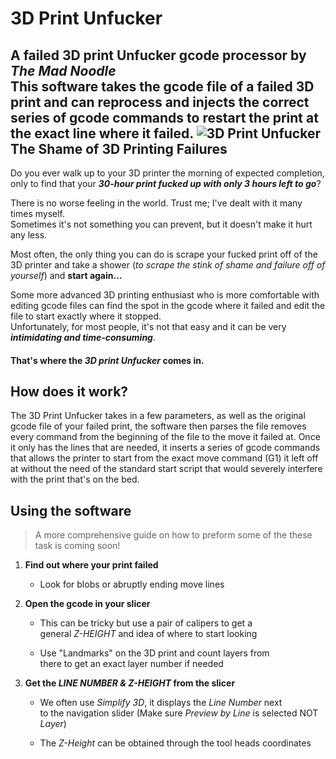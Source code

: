 # 3D Print Unfucker
A failed 3D print Unfucker gcode processor by **_The Mad Noodle_**  
This software takes the gcode file of a failed 3D print and can reprocess and injects
the correct series of gcode commands to restart the print at the exact line where it failed. 
![3D Print Unfucker](https://static.wixstatic.com/media/59d0ff_8fffa2a8428f49a7a68ba5bdfdca01ec~mv2.png)
The Shame of 3D Printing Failures
-

Do you ever walk up to your 3D printer the morning of expected completion, only to find that your _**30-hour print fucked up with only 3 hours left to go**_?   

There is no worse feeling in the world. Trust me; I've dealt with it many times myself.  
Sometimes it's not something you can prevent, but it doesn't make it hurt any less. 

Most often, the only thing you can do is scrape your fucked print off of the 3D printer and take a shower (_to scrape the stink of shame and failure off of yourself_) and **start again...**   

Some more advanced 3D printing enthusiast who is more comfortable with editing gcode files can find the spot in the gcode where it failed and edit the file to start exactly where it stopped.  
Unfortunately, for most people, it's not that easy and it can be very **_intimidating and time-consuming_**. 

#### That's where the **_3D print Unfucker_** comes in.

How does it work?
-

The 3D Print Unfucker takes in a few parameters, as well as the original gcode file of your failed print, the software then parses the file removes every command from the beginning of the file to the move it failed at. Once it only has the lines that are needed, it inserts a series of gcode commands that allows the printer to start from the exact move command (G1) it left off at without the need of the standard start script that would severely interfere with the print that's on the bed. 

Using the software
-

>A more comprehensive guide on how to preform some of the these task is coming soon!

1. **Find out where your print failed**
    - Look for blobs or abruptly ending move lines
    
2. **Open the gcode in your slicer**
    - This can be tricky but use a pair of calipers to get a  
    general _Z-HEIGHT_ and idea of where to start looking
    
    - Use "Landmarks" on the 3D print and count layers from  
    there to get an exact layer number if needed
    
3. **Get the _LINE NUMBER & Z-HEIGHT_ from the slicer** 
    - We often use _Simplify 3D_, it displays the _Line Number_ next  
    to the navigation slider (Make sure _Preview by Line_ is selected NOT _Layer_)
    
    - The _Z-Height_ can be obtained through the tool heads coordinates
